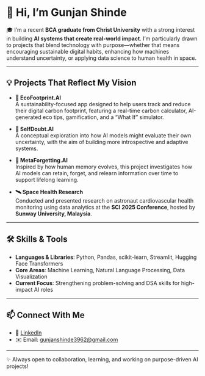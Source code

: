 # 👋 Hi, I’m Gunjan Shinde

🎓 I’m a recent **BCA graduate from Christ University** with a strong interest in building **AI systems that create real-world impact**. I’m particularly drawn to projects that blend technology with purpose—whether that means encouraging sustainable digital habits, enhancing how machines understand uncertainty, or applying data science to human health in space.

---

## 💡 Projects That Reflect My Vision

- **🌱 EcoFootprint.AI**  
  A sustainability-focused app designed to help users track and reduce their digital carbon footprint, featuring a real-time carbon calculator, AI-generated eco tips, gamification, and a “What If” simulator.

- **🤖 SelfDoubt.AI**  
  A conceptual exploration into how AI models might evaluate their own uncertainty, with the aim of building more introspective and adaptive systems.

- **🧬 MetaForgetting.AI**  
  Inspired by how human memory evolves, this project investigates how AI models can retain, forget, and relearn information over time to support lifelong learning.

- **🛰️ Space Health Research**  
  Conducted and presented research on astronaut cardiovascular health monitoring using data analytics at the **SCI 2025 Conference**, hosted by **Sunway University, Malaysia**.

---

## 🛠️ Skills & Tools

- **Languages & Libraries**: Python, Pandas, scikit-learn, Streamlit, Hugging Face Transformers  
- **Core Areas**: Machine Learning, Natural Language Processing, Data Visualization  
- **Current Focus**: Strengthening problem-solving and DSA skills for high-impact AI roles

---

## 📫 Connect With Me

- 💼 [LinkedIn](https://www.linkedin.com/in/gunjan-shinde26)
- ✉️ Email: gunjanshinde3962@gmail.com

---

✨ Always open to collaboration, learning, and working on purpose-driven AI projects!
